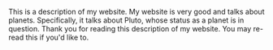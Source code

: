 This is a description of my website. My website is very good and talks about planets. Specifically, it talks about Pluto, whose status as a planet is in question. Thank you for reading this description of my website. You may re-read this if you'd like to.
